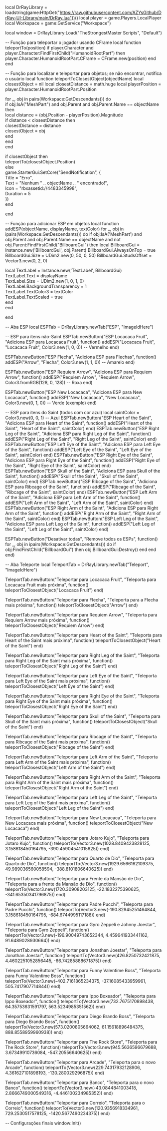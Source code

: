 local DrRayLibrary = loadstring(game:HttpGet("https://raw.githubusercontent.com/AZYsGithub/DrRay-UI-Library/main/DrRay.lua"))()
local player = game.Players.LocalPlayer
local Workspace = game:GetService("Workspace")

local window = DrRayLibrary:Load("TheStrongestMaster Scripts", "Default")

-- Função para teleportar o jogador usando CFrame
local function teleportTo(position)
if player.Character and player.Character:FindFirstChild("HumanoidRootPart") then
player.Character.HumanoidRootPart.CFrame = CFrame.new(position)
end
end

-- Função para localizar e teleportar para objetos; se não encontrar, notifica o usuário
local function teleportToClosestObject(objectName)
local closestObject = nil
local closestDistance = math.huge
local playerPosition = player.Character.HumanoidRootPart.Position

for _, obj in pairs(Workspace:GetDescendants()) do  
    if obj:IsA("MeshPart") and obj.Parent and obj.Parent.Name == objectName then  
        local distance = (obj.Position - playerPosition).Magnitude  
        if distance < closestDistance then  
            closestDistance = distance  
            closestObject = obj  
        end  
    end  
end  

if closestObject then  
    teleportTo(closestObject.Position)  
else  
    game.StarterGui:SetCore("SendNotification", {  
        Title = "Erro",  
        Text = "Nenhum " .. objectName .. " encontrado!",  
        Icon = "rbxassetid://4483345998",  
        Duration = 5  
    })  
end

end

-- Função para adicionar ESP em objetos
local function addESP(objectName, displayName, textColor)
for _, obj in ipairs(Workspace:GetDescendants()) do
if obj:IsA('MeshPart') and obj.Parent and obj.Parent.Name == objectName and not obj.Parent:FindFirstChild("BillboardGui") then
local BillboardGui = Instance.new('BillboardGui', obj.Parent)
BillboardGui.AlwaysOnTop = true
BillboardGui.Size = UDim2.new(0, 50, 0, 50)
BillboardGui.StudsOffset = Vector3.new(0, 2, 0)

local TextLabel = Instance.new('TextLabel', BillboardGui)  
        TextLabel.Text = displayName  
        TextLabel.Size = UDim2.new(1, 0, 1, 0)  
        TextLabel.BackgroundTransparency = 1  
        TextLabel.TextColor3 = textColor  
        TextLabel.TextScaled = true  
    end  
end

end

-- Aba ESP
local ESPTab = DrRayLibrary.newTab("ESP", "ImageIdHere")

-- ESP para itens não-Saint
ESPTab.newButton("ESP Locacaca Fruit", "Adiciona ESP para Locacaca Fruit", function()
addESP("Locacaca Fruit", "Locacaca Fruit", Color3.new(1, 0, 0))  -- Vermelho
end)

ESPTab.newButton("ESP Flecha", "Adiciona ESP para Flechas", function()
addESP("Arrow", "Flecha", Color3.new(1, 1, 0))  -- Amarelo
end)

ESPTab.newButton("ESP Requiem Arrow", "Adiciona ESP para Requiem Arrow", function()
addESP("Requiem Arrow", "Requiem Arrow", Color3.fromRGB(128, 0, 128))  -- Roxa
end)

ESPTab.newButton("ESP New Locacaca", "Adiciona ESP para New Locacaca", function()
addESP("New Locacaca", "New Locacaca", Color3.new(0, 1, 0))  -- Verde (exemplo)
end)

-- ESP para itens do Saint (todos com cor azul)
local saintColor = Color3.new(0, 0, 1)  -- Azul
ESPTab.newButton("ESP Heart of the Saint", "Adiciona ESP para Heart of the Saint", function()
addESP("Heart of the Saint", "Heart of the Saint", saintColor)
end)
ESPTab.newButton("ESP Right Leg of the Saint", "Adiciona ESP para Right Leg of the Saint", function()
addESP("Right Leg of the Saint", "Right Leg of the Saint", saintColor)
end)
ESPTab.newButton("ESP Left Eye of the Saint", "Adiciona ESP para Left Eye of the Saint", function()
addESP("Left Eye of the Saint", "Left Eye of the Saint", saintColor)
end)
ESPTab.newButton("ESP Right Eye of the Saint", "Adiciona ESP para Right Eye of the Saint", function()
addESP("Right Eye of the Saint", "Right Eye of the Saint", saintColor)
end)
ESPTab.newButton("ESP Skull of the Saint", "Adiciona ESP para Skull of the Saint", function()
addESP("Skull of the Saint", "Skull of the Saint", saintColor)
end)
ESPTab.newButton("ESP Ribcage of the Saint", "Adiciona ESP para Ribcage of the Saint", function()
addESP("Ribcage of the Saint", "Ribcage of the Saint", saintColor)
end)
ESPTab.newButton("ESP Left Arm of the Saint", "Adiciona ESP para Left Arm of the Saint", function()
addESP("Left Arm of the Saint", "Left Arm of the Saint", saintColor)
end)
ESPTab.newButton("ESP Right Arm of the Saint", "Adiciona ESP para Right Arm of the Saint", function()
addESP("Right Arm of the Saint", "Right Arm of the Saint", saintColor)
end)
ESPTab.newButton("ESP Left Leg of the Saint", "Adiciona ESP para Left Leg of the Saint", function()
addESP("Left Leg of the Saint", "Left Leg of the Saint", saintColor)
end)

ESPTab.newButton("Desativar todas", "Remove todos os ESPs", function()
for _, obj in ipairs(Workspace:GetDescendants()) do
if obj:FindFirstChild("BillboardGui") then
obj.BillboardGui:Destroy()
end
end
end)

-- Aba Teleporte
local TeleportTab = DrRayLibrary.newTab("Teleport", "ImageIdHere")

TeleportTab.newButton("Teleportar para Locacaca Fruit", "Teleporta para Locacaca Fruit mais próxima", function()
teleportToClosestObject("Locacaca Fruit")
end)

TeleportTab.newButton("Teleportar para Flecha", "Teleporta para a Flecha mais próxima", function()
teleportToClosestObject("Arrow")
end)

TeleportTab.newButton("Teleportar para Requiem Arrow", "Teleporta para Requiem Arrow mais próxima", function()
teleportToClosestObject("Requiem Arrow")
end)

TeleportTab.newButton("Teleportar para Heart of the Saint", "Teleporta para Heart of the Saint mais próxima", function()
teleportToClosestObject("Heart of the Saint")
end)

TeleportTab.newButton("Teleportar para Right Leg of the Saint", "Teleporta para Right Leg of the Saint mais próxima", function()
teleportToClosestObject("Right Leg of the Saint")
end)

TeleportTab.newButton("Teleportar para Left Eye of the Saint", "Teleporta para Left Eye of the Saint mais próxima", function()
teleportToClosestObject("Left Eye of the Saint")
end)

TeleportTab.newButton("Teleportar para Right Eye of the Saint", "Teleporta para Right Eye of the Saint mais próxima", function()
teleportToClosestObject("Right Eye of the Saint")
end)

TeleportTab.newButton("Teleportar para Skull of the Saint", "Teleporta para Skull of the Saint mais próxima", function()
teleportToClosestObject("Skull of the Saint")
end)

TeleportTab.newButton("Teleportar para Ribcage of the Saint", "Teleporta para Ribcage of the Saint mais próxima", function()
teleportToClosestObject("Ribcage of the Saint")
end)

TeleportTab.newButton("Teleportar para Left Arm of the Saint", "Teleporta para Left Arm of the Saint mais próxima", function()
teleportToClosestObject("Left Arm of the Saint")
end)

TeleportTab.newButton("Teleportar para Right Arm of the Saint", "Teleporta para Right Arm of the Saint mais próxima", function()
teleportToClosestObject("Right Arm of the Saint")
end)

TeleportTab.newButton("Teleportar para Left Leg of the Saint", "Teleporta para Left Leg of the Saint mais próxima", function()
teleportToClosestObject("Left Leg of the Saint")
end)

TeleportTab.newButton("Teleportar para New Locacaca", "Teleporta para New Locacaca mais próxima", function()
teleportToClosestObject("New Locacaca")
end)

TeleportTab.newButton("Teleportar para Jotaro Kujo", "Teleporta para Jotaro Kujo", function()
teleportTo(Vector3.new(1028.8409423828125, 3.158618450164795, -390.45904541015625))
end)

TeleportTab.newButton("Teleportar para Quarto de Dio", "Teleporta para Quarto de Dio", function()
teleportTo(Vector3.new(1929.6566162109375, 49.989036560058594, -388.8101806640625))
end)

TeleportTab.newButton("Teleportar para Frente da Mansão de Dio", "Teleporta para a frente da Mansão de Dio", function()
teleportTo(Vector3.new(1720.30908203125, -22.1832275390625, -341.65350341796875))
end)

TeleportTab.newButton("Teleportar para Padre Pucchi", "Teleporta para Padre Pucchi", function()
teleportTo(Vector3.new(-190.82945251464844, 3.158618450164795, -684.6744995117188))
end)

TeleportTab.newButton("Teleportar para Gyro Zeppeli e Johnny Joestar", "Teleporta para Gyro Zeppeli", function()
teleportTo(Vector3.new(-196.90049743652344, 4.459641933441162, 91.6489028930664))
end)

TeleportTab.newButton("Teleportar para Jonathan Joestar", "Teleporta para Jonathan Joestar", function()
teleportTo(Vector3.new(426.8250732421875, 4.4602251052856445, -66.74285888671875))
end)

TeleportTab.newButton("Teleportar para Funny Valentime Boss", "Teleporta para Funny Valentime Boss", function()
teleportTo(Vector3.new(-402.7161865234375, -37.16085433959961, 505.7417907714844))
end)

TeleportTab.newButton("Teleportar para Ippo Boxeador", "Teleporta para Ippo Boxeador", function()
teleportTo(Vector3.new(732.7675170898438, 64.35753631591797, 563.5234985351562))
end)

TeleportTab.newButton("Teleportar para Diego Brando Boss", "Teleporta para Diego Brando Boss", function()
teleportTo(Vector3.new(573.0200805664062, 61.15618896484375, 888.8558959960938))
end)

TeleportTab.newButton("Teleportar para The Rock Store", "Teleporta para The Rock Store", function()
teleportTo(Vector3.new(945.5636596679688, 3.67349910736084, -547.20556640625))
end)

TeleportTab.newButton("Teleportar para Arcade", "Teleporta para o novo Arcade", function()
teleportTo(Vector3.new(229.74317932128906, 4.361627101898193, -130.280029296875))
end)

TeleportTab.newButton("Teleportar para Banco", "Teleporta para o novo Banco", function()
teleportTo(Vector3.new(-43.0844841003418, 2.8666749000549316, -4.446100234985352))
end)

TeleportTab.newButton("Teleportar para Correio", "Teleporta para o Correio", function()
teleportTo(Vector3.new(120.9356918334961, 729.2530517578125, -1420.5677490234375))
end)

-- Configurações finais
window:Init()
